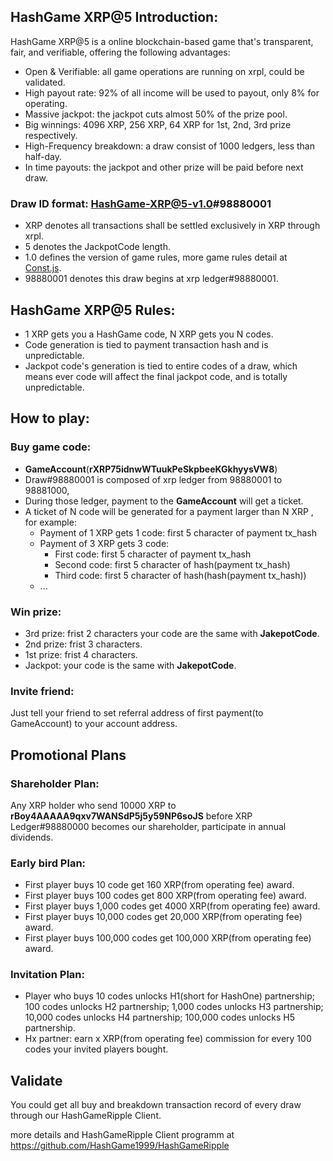 ## HashGame XRP@5 Introduction:
HashGame XRP@5 is a online blockchain-based game that's transparent, fair, and verifiable, offering the following advantages:
- Open & Verifiable: all game operations are running on xrpl, could be validated.
- High payout rate: 92% of all income will be used to payout, only 8% for operating.
- Massive jackpot: the jackpot cuts almost 50% of the prize pool.
- Big winnings: 4096 XRP, 256 XRP, 64 XRP for 1st, 2nd, 3rd prize respectively.
- High-Frequency breakdown: a draw consist of 1000 ledgers, less than half-day.
- In time payouts: the jackpot and other prize will be paid before next draw.

### Draw ID format: HashGame-XRP@5-v1.0#98880001
- XRP denotes all transactions shall be settled exclusively in XRP through xrpl.
- 5 denotes the JackpotCode length.
- 1.0 defines the version of game rules, more game rules detail at [Const.js](https://github.com/HashGame1999/HashGameRipple/blob/main/Const.js).
- 98880001 denotes this draw begins at xrp ledger#98880001.

## HashGame XRP@5 Rules:
- 1 XRP gets you a HashGame code, N XRP gets you N codes.
- Code generation is tied to payment transaction hash and is unpredictable.
- Jackpot code's generation is tied to entire codes of a draw, which means ever code will affect the final jackpot code, and is totally unpredictable.

## How to play:
### Buy game code:
-  **GameAccount**(**rXRP75idnwWTuukPeSkpbeeKGkhyysVW8**)
- Draw#98880001 is composed of xrp ledger from 98880001 to 98881000,
- During those ledger, payment to the **GameAccount** will get a ticket.
- A ticket of N code will be generated for a payment larger than N XRP , for example: 
	- Payment of 1 XRP gets 1 code: first 5 character of payment tx_hash
	- Payment of 3 XRP gets 3 code:
		- First code: first 5 character of payment tx_hash
		- Second code:  first 5 character of hash(payment tx_hash)
		- Third code:  first 5 character of hash(hash(payment tx_hash))
	- ...

### Win prize:
- 3rd prize: frist 2 characters your code are the same with **JakepotCode**.
- 2nd prize: frist 3 characters.
- 1st prize: frist 4 characters.
- Jackpot: your code is the same with **JakepotCode**.

### Invite friend: 
Just tell your friend to set referral address of first payment(to GameAccount) to your account address.

## Promotional Plans
### Shareholder Plan: 
Any XRP holder who send 10000 XRP to **rBoy4AAAAA9qxv7WANSdP5j5y59NP6soJS** before XRP Ledger#98880000 becomes our shareholder, participate in annual dividends.

### Early bird Plan:
- First player buys 10 code get 160 XRP(from operating fee) award.
- First player buys 100 codes get 800 XRP(from operating fee) award.
- First player buys 1,000 codes get 4000 XRP(from operating fee) award.
- First player buys 10,000 codes get 20,000 XRP(from operating fee) award.
- First player buys 100,000 codes get 100,000 XRP(from operating fee) award.
### Invitation Plan:
- Player who buys 10 codes unlocks H1(short for HashOne) partnership; 100 codes unlocks H2 partnership; 1,000 codes unlocks H3 partnership; 10,000 codes unlocks H4 partnership; 100,000 codes unlocks H5 partnership.
- Hx partner: earn x XRP(from operating fee) commission for every 100 codes your invited players bought.

## Validate
You could get all buy and breakdown transaction record of every draw through our HashGameRipple Client.

more details and HashGameRipple Client programm at https://github.com/HashGame1999/HashGameRipple
